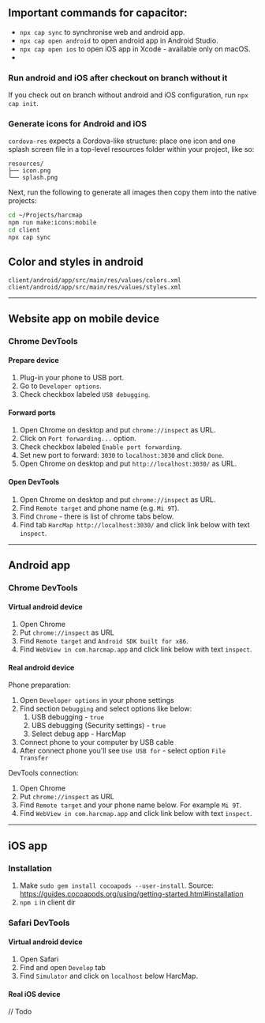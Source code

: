 ## Important commands for capacitor:
- `npx cap sync` to synchronise web and android app.
- `npx cap open android` to open android app in Android Studio.
- `npx cap open ios` to open iOS app in Xcode - available only on macOS.
- 
### Run android and iOS after checkout on branch without it
If you check out on branch without android and iOS configuration, run `npx cap init`.

### Generate icons for Android and iOS
`cordova-res` expects a Cordova-like structure: place one icon and one splash screen file in a top-level resources folder within your project, like so:
```
resources/
├── icon.png
└── splash.png
```
Next, run the following to generate all images then copy them into the native projects:
```bash
cd ~/Projects/harcmap
npm run make:icons:mobile
cd client
npx cap sync
```

## Color and styles in android
`client/android/app/src/main/res/values/colors.xml`
`client/android/app/src/main/res/values/styles.xml`

___
## Website app on mobile device

### Chrome DevTools

#### Prepare device
1. Plug-in your phone to USB port.
2. Go to `Developer options`.
3. Check checkbox labeled `USB debugging`.

#### Forward ports
1. Open Chrome on desktop and put `chrome://inspect` as URL.
2. Click on `Port forwarding...` option.
3. Check checkbox labeled `Enable port forwarding`.
4. Set new port to forward: `3030` to `localhost:3030` and click `Done`.
5. Open Chrome on desktop and put `http://localhost:3030/` as URL.

#### Open DevTools
1. Open Chrome on desktop and put `chrome://inspect` as URL.
2. Find `Remote target` and phone name (e.g. `Mi 9T`).
3. Find `Chrome` - there is list of chrome tabs below.
4. Find tab `HarcMap http://localhost:3030/` and click link below with text `inspect`.

___
## Android app

### Chrome DevTools

#### Virtual android device
1. Open Chrome
2. Put `chrome://inspect` as URL
3. Find `Remote target` and `Android SDK built for x86`.
4. Find `WebView in com.harcmap.app` and click link below with text `inspect`.

#### Real android device

Phone preparation:
1. Open `Developer options` in your phone settings
2. Find section `Debugging` and select options like below:
   1. USB debugging - `true`
   2. UBS debugging (Security settings) - `true`
   3. Select debug app - HarcMap
3. Connect phone to your computer by USB cable
4. After connect phone you'll see `Use USB for` - select option `File Transfer`

DevTools connection:
1. Open Chrome
2. Put `chrome://inspect` as URL
3. Find `Remote target` and your phone name below. For example `Mi 9T`.
4. Find `WebView in com.harcmap.app` and click link below with text `inspect`.


___
## iOS app

### Installation
1. Make `sudo gem install cocoapods --user-install`. Source:
   https://guides.cocoapods.org/using/getting-started.html#installation
2. `npm i` in client dir

### Safari DevTools

#### Virtual android device
1. Open Safari
2. Find and open `Develop` tab
3. Find `Simulator` and click on `localhost` below HarcMap.

#### Real iOS device
// Todo

